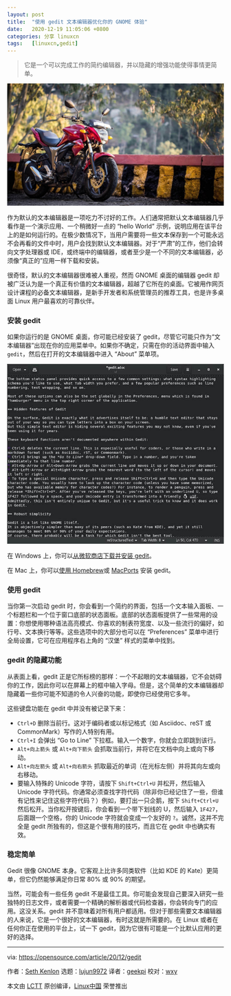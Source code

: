 ```yaml
---
layout: post
title:	"使用 gedit 文本编辑器优化你的 GNOME 体验"
date:	2020-12-19 11:05:06 +0800 
categories:	分享 linuxcn 
tags:	[linuxcn,gedit]
---
```




> 
> 它是一个可以完成工作的简约编辑器，并以隐藏的增强功能使得事情更简单。
> 
> 
> 


![](/Asserts/Images/album/202012/19/110419snchihpnjn8juxqc.jpg)


作为默认的文本编辑器是一项吃力不讨好的工作。人们通常把默认文本编辑器几乎看作是一个演示应用、一个稍微好一点的 “hello World” 示例，说明应用在该平台上的是如何运行的。在极少数情况下，当用户需要将一些文本保存到一个可能永远不会再看的文件中时，用户会找到默认文本编辑器。对于“严肃”的工作，他们会转向文字处理器或 IDE，或终端中的编辑器，或者至少是一个不同的文本编辑器，必须像“真正的”应用一样下载和安装。


很奇怪，默认的文本编辑器很难被人重视，然而 GNOME 桌面的编辑器 gedit 却被广泛认为是一个真正有价值的文本编辑器，超越了它所在的桌面。它被用作网页设计课程的必备文本编辑器，是新手开发者和系统管理员的推荐工具，也是许多桌面 Linux 用户最喜欢的可靠伙伴。


### 安装 gedit


如果你运行的是 GNOME 桌面，你可能已经安装了 gedit，尽管它可能只作为“文本编辑器”出现在你的应用菜单中。如果你不确定，只需在你的活动界面中输入 `gedit`，然后在打开的文本编辑器中进入 “About” 菜单项。


![gedit terminal box with black background and white letters](/Asserts/Images/album/202012/19/110508lb3cum4zhhdcpczd.jpg "gedit terminal box with black background and white letters")


在 Windows 上，你可以[从微软商店下载并安装 gedit](https://www.microsoft.com/en-nz/p/gedit)。


在 Mac 上，你可以[使用 Homebrew](https://opensource.com/article/20/6/homebrew-mac)或 [MacPorts](https://opensource.com/article/20/11/macports) 安装 gedit。


### 使用 gedit


当你第一次启动 gedit 时，你会看到一个简约的界面，包括一个文本输入面板、一个标题栏和一个位于窗口底部的状态面板。底部的状态面板提供了一些常用的设置：你想使用哪种语法高亮模式、你喜欢的制表符宽度、以及一些流行的偏好，如行号、文本换行等等。这些选项中的大部分也可以在 “Preferences” 菜单中进行全局设置，它可在应用程序右上角的 “汉堡” 样式的菜单中找到。


### gedit 的隐藏功能


从表面上看，gedit 正是它所标榜的那样：一个不起眼的文本编辑器，它不会妨碍你的工作，因此你可以在屏幕上的框中输入字母。但是，这个简单的文本编辑器却隐藏着一些你可能不知道的令人兴奋的功能，即使你已经使用它多年。


这些键盘功能在 gedit 中并没有被记录下来：


* `Ctrl+D` 删除当前行。这对于编码者或以标记格式（如 Asciidoc、reST 或 CommonMark）写作的人特别有用。
* `Ctrl+I` 会弹出 “Go to Line” 下拉框。输入一个数字，你就会立即跳到该行。
* `Alt+向上箭头` 或 `Alt+向下箭头` 会抓取当前行，并将它在文档中向上或向下移动。
* `Alt+向左箭头` 或 `Alt+向右箭头` 抓取最近的单词（在光标左侧）并将其向左或向右移动。
* 要输入特殊的 Unicode 字符，请按下 `Shift+Ctrl+U` 并松开，然后输入 Unicode 字符代码。你通常必须查找字符代码（除非你已经记住了一些，但谁有记性来记住这些字符代码？）例如，要打出一只企鹅，按下 `Shift+Ctrl+U` 然后松开。当你松开按键后，你会看到一个带下划线的 U，然后输入 `1F427`，后面跟一个空格，你的 Unicode 字符就会变成一个友好的 `?`。诚然，这并不完全是 gedit 所独有的，但这是个很有用的技巧，而且它在 gedit 中也确实有效。


### 稳定简单


Gedit 很像 GNOME 本身。它客观上比许多同类软件（比如 KDE 的 Kate）更简单，但它仍然能够满足你日常 80% 或 90% 的期望。


当然，可能会有一些任务 gedit 不是最佳工具。你可能会发现自己要深入研究一些独特的日志文件，或者需要一个精确的解析器或代码检查器，你会转向专门的应用。这没关系。gedit 并不意味着对所有用户都适用。但对于那些需要文本编辑器的人来说，它是一个很好的文本编辑器，有时这就是所需要的。在 Linux 或者在任何你正在使用的平台上，试一下 gedit，因为它很有可能是一个比默认应用的更好的选择。




---


via: <https://opensource.com/article/20/12/gedit>


作者：[Seth Kenlon](https://opensource.com/users/seth) 选题：[lujun9972](https://github.com/lujun9972) 译者：[geekpi](https://github.com/geekpi) 校对：[wxy](https://github.com/wxy)


本文由 [LCTT](https://github.com/LCTT/TranslateProject) 原创编译，[Linux中国](https://linux.cn/) 荣誉推出
